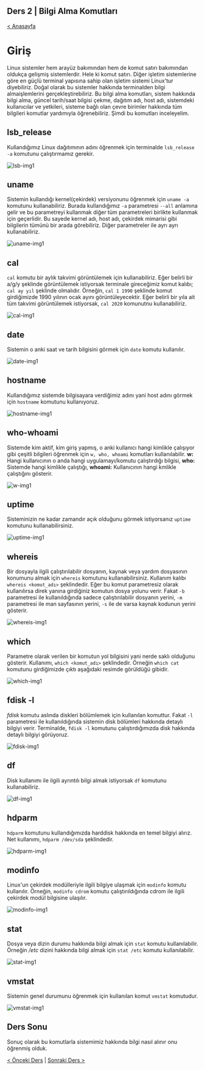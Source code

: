 ## Ders 2 | Bilgi Alma Komutları

[< Anasayfa](https://saricayemre.github.io/linuxkomutsatiridersleri/)

# Giriş

Linux sistemler hem arayüz bakımından hem de komut satırı bakımından oldukça gelişmiş sistemlerdir. Hele ki komut satırı. Diğer işletim sistemlerine göre en güçlü terminal yapısına sahip olan işletim sistemi Linux'tur diyebiliriz.  Doğal olarak bu sistemler hakkında terminalden bilgi almaişlemlerini gerçekleştirebiliriz. Bu bilgi alma komutları, sistem hakkında bilgi alma, güncel tarih/saat bilgisi çekme, dağıtım adı, host adı, sistemdeki kullanıcılar ve yetkileri, sisteme bağlı olan çevre birimler hakkında tüm bilgileri komutlar yardımıyla öğrenebiliriz. Şimdi bu komutları inceleyelim.

## lsb_release

Kullandığımız Linux dağıtımının adını öğrenmek için terminalde `lsb_release -a` komutunu çalıştırmamız gerekir. 

![lsb-img1](https://github.com/saricayemre/linuxkomutsatiridersleri-ders2/blob/main/resimler/lsb-img.png?raw=true)

## uname

Sistemin kullandığı kernel(çekirdek) versiyonunu öğrenmek için `uname -a` komutunu kullanabiliriz. Burada kullandığımız `-a` parametresi `--all` anlamına gelir ve bu parametreyi kullanmak diğer tüm parametreleri birlikte kullanmak için geçerlidir. Bu sayede kernel adı, host adı, çekirdek mimarisi gibi bilgilerin tümünü bir arada görebiliriz. Diğer parametreler ile ayrı ayrı kullanabiliriz.

![uname-img1](https://github.com/saricayemre/linuxkomutsatiridersleri-ders2/blob/main/resimler/uname-img.png?raw=true)

## cal

`cal` komutu bir aylık takvimi görüntülemek için kullanabiliriz. Eğer belirli bir a/g/y şeklinde görüntülemek istiyorsak terminale gireceğimiz komut kalıbı; `cal ay yıl` şeklinde olmalıdır. Örneğin, `cal 1 1990` şeklinde komut girdiğimizde 1990 yılının ocak ayını görüntüleyecektir. Eğer belirli bir yıla ait tüm takvimi görüntülemek istiyorsak, `cal 2020` komunutnu kullanabiliriz.

![cal-img1](https://github.com/saricayemre/linuxkomutsatiridersleri-ders2/blob/main/resimler/cal-img.png?raw=true)

## date

Sistemin o anki saat ve tarih bilgisini görmek için `date` komutu kullanılır. 

![date-img1](https://github.com/saricayemre/linuxkomutsatiridersleri-ders2/blob/main/resimler/date-img.png?raw=true)

## hostname

Kullandığımız sistemde bilgisayara verdiğimiz adını yani host adını görmek için `hostname` komutunu kullanıyoruz. 

![hostname-img1](https://github.com/saricayemre/linuxkomutsatiridersleri-ders2/blob/main/resimler/host-img.png?raw=true)

## who-whoami

Sistemde kim aktif, kim giriş yapmış, o anki kullanıcı hangi kimlikle çalışıyor gibi çeşitli bilgileri öğrenmek için `w, who, whoami` komutları kullanılabilir.
**w:** Hangi kullanıcının o anda hangi uygulamayı/komutu çalıştırdığı bilgisi,
**who:** Sistemde hangi kimlikle çalıştığı,
**whoami:** Kullanıcının hangi kmlikle çalıştığını gösterir.

![w-img1](https://github.com/saricayemre/linuxkomutsatiridersleri-ders2/blob/main/resimler/whoami-img.png?raw=true)

## uptime

Sisteminizin ne kadar zamandır açık olduğunu görmek istiyorsanız `uptime` komutunu kullanabilirsiniz.

![uptime-img1](https://github.com/saricayemre/linuxkomutsatiridersleri-ders2/blob/main/resimler/uptime-img.png?raw=true)

## whereis

Bir dosyayla ilgili çalıştırılabilir dosyanın, kaynak veya yardım dosyasının konumunu almak için `whereis` komutunu kullanabilirsiniz. Kullanım kalıbı `whereis <komut_adı>` şeklindedir. Eğer bu komut parametresiz olarak kullanılırsa direk yanına girdiğiniz komutun dosya yolunu verir. Fakat `-b` parametresi ile kullanıldığında sadece çalıştırılabilir dosyanın yerini, `-m` parametresi ile man sayfasının yerini, `-s` ile de varsa kaynak kodunun yerini gösterir.

![whereis-img1](https://github.com/saricayemre/linuxkomutsatiridersleri-ders2/blob/main/resimler/whereis-img.png?raw=true)

## which

Parametre olarak verilen bir komutun yol bilgisini yani nerde saklı olduğunu gösterir. Kullanımı, `which <komut_adı>` şeklindedir. Örneğin `which cat` komutunu girdiğimizde çıktı aşağıdaki resimde görüldüğü gibidir. 

![which-img1](https://github.com/saricayemre/linuxkomutsatiridersleri-ders2/blob/main/resimler/which.png?raw=true)

## fdisk -l

_fdisk_ komutu aslında diskleri bölümlemek için kullanılan komuttur. Fakat `-l` parametresi ile kullanıldığında sistemin disk bölümleri hakkında detaylı bilgiyi verir. Terminalde, `fdisk -l` komutunu çalıştırdığımızda disk hakkında detaylı bilgiyi görüyoruz.

![fdisk-img1](https://github.com/saricayemre/linuxkomutsatiridersleri-ders2/blob/main/resimler/fdisk-img.png?raw=true)
 
## df

Disk kullanımı ile ilgili ayrıntılı bilgi almak istiyorsak `df` komutunu kullanabiliriz.

![df-img1](https://github.com/saricayemre/linuxkomutsatiridersleri-ders2/blob/main/resimler/df-img.png?raw=true)

## hdparm

`hdparm` komutunu kullandığımızda harddisk hakkında en temel bilgiyi alırız. Net kullanımı, `hdparm /dev/sda` şeklindedir.

![hdparm-img1](https://github.com/saricayemre/linuxkomutsatiridersleri-ders2/blob/main/resimler/dhparm.png?raw=true)

## modinfo

Linux'un çekirdek modülleriyle ilgili bilgiye ulaşmak için `modinfo` komutu kullanılır. Örneğin, `modinfo cdrom` komutu çalıştırıldığında cdrom ile ilgili çekirdek modül bilgisine ulaşılır.

![modinfo-img1](https://github.com/saricayemre/linuxkomutsatiridersleri-ders2/blob/main/resimler/modinfo-img.png?raw=true)

## stat

Dosya veya dizin durumu hakkında bilgi almak için `stat` komutu kullanılabilir. Örneğin _/etc_ dizini hakkında bilgi almak için `stat /etc` komutu kullanılabilir. 

![stat-img1](https://github.com/saricayemre/linuxkomutsatiridersleri-ders2/blob/main/resimler/stat-img.png?raw=true)

## vmstat

Sistemin genel durumunu öğrenmek için kullanılan komut `vmstat` komutudur. 

![vmstat-img1](https://github.com/saricayemre/linuxkomutsatiridersleri-ders2/blob/main/resimler/vmstat-img.png?raw=true)

## Ders Sonu

Sonuç olarak bu komutlarla sistemimiz hakkında bilgi nasıl alınır onu öğrenmiş olduk. 

[< Önceki Ders](https://saricayemre.github.io/linuxkomutsatiridersleri-ders1/) | [Sonraki Ders >](https://saricayemre.github.io/linuxkomutsatiridersleri-ders3/)

